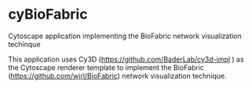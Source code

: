 # cyBioFabric
Cytoscape application implementing the BioFabric network visualization techinque

This application uses Cy3D (https://github.com/BaderLab/cy3d-impl ) as the Cytoscape renderer template to implement the BioFabric
(https://github.com/wjrl/BioFabric) network visualization technique.
